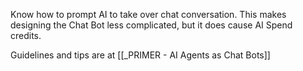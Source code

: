 Know how to prompt AI to take over chat conversation. This makes designing the Chat Bot less complicated, but it does cause AI Spend credits.

Guidelines and tips are at [[_PRIMER - AI Agents as Chat Bots]]